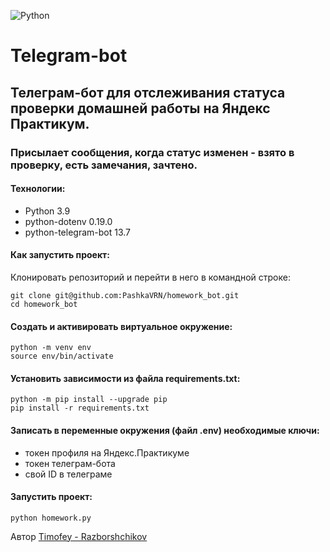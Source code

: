 ![Python](https://img.shields.io/badge/python-3670A0?style=for-the-badge&logo=python&logoColor=ffdd54)

# Telegram-bot

## Телеграм-бот для отслеживания статуса проверки домашней работы на Яндекс Практикум.

### Присылает сообщения, когда статус изменен - взято в проверку, есть замечания, зачтено.

#### Технологии:
- Python 3.9
- python-dotenv 0.19.0
- python-telegram-bot 13.7

#### Как запустить проект:

Клонировать репозиторий и перейти в него в командной строке:
```
git clone git@github.com:PashkaVRN/homework_bot.git
cd homework_bot
```
#### Cоздать и активировать виртуальное окружение:
```
python -m venv env
source env/bin/activate
```
#### Установить зависимости из файла requirements.txt:
```
python -m pip install --upgrade pip
pip install -r requirements.txt
```
#### Записать в переменные окружения (файл .env) необходимые ключи:

- токен профиля на Яндекс.Практикуме
- токен телеграм-бота
- свой ID в телеграме

#### Запустить проект:
```
python homework.py
```

Автор
[Timofey - Razborshchikov](https://github.com/Timofey3085)
